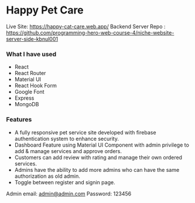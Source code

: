 # Happy Pet Care

Live Site: https://happy-cat-care.web.app/
Backend Server Repo : https://github.com/programming-hero-web-course-4/niche-website-server-side-kbnul001

### What I have used

* React
* React Router
* Material UI
* React Hook Form
* Google Font
* Express
* MongoDB

### Features

* A fully responsive pet service site developed with firebase
authentication system to enhance security.
* Dashboard Feature using Material UI Component with admin
privilege to add & manage services and approve orders.
* Customers can add review with rating and manage their own
ordered services.
* Admins have the ability to add more admins who can have the same authorization as old admin.
* Toggle between register and signin page.

Admin email: admin@admin.com
Password: 123456
